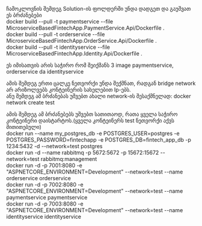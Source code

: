 
ჩამოკლოვნის შემდეგ Solution-ის ფოლდერში უნდა დადგეთ და გაუშვათ ეს ბრძანებები <br />
docker build --pull -t paymentservice --file MicroserviceBasedFintechApp.PaymentService.Api/Dockerfile . <br />
docker build --pull -t orderservice --file MicroserviceBasedFintechApp.OrderService.Api/Dockerfile . <br />
docker build --pull -t identityservice --file MicroserviceBasedFintechApp.Identity.Api/Dockerfile . <br />

ეს იმისათვის არის საჭირო რომ შეიქმანს 3 image paymentservice, orderservice da identityservice <br />

ამის შემდეგ ერთი ცალკე ნეთვორქი უნდა შექმნათ, რადგან bridge network არ არიზოლვებს კონტეინერის სახელებით Ip-ებს. <br />
ანუ შემდეგ ამ ბრძანებას უშვებთ ახალი network-ის შესაქმნელად: docker network create test <br />


ამის შემდეგ ამ ბრძანებებს უშვებთ სათითაოდ, რათა ყველა საჭირო კონტეინერი დაისტარტოს.(ყველა კონტეინერს test ნეთვორქი აქვს მითითებული) <br />
docker run --name my_postgres_db -e POSTGRES_USER=postgres -e POSTGRES_PASSWORD=fintechapp -e POSTGRES_DB=fintech_app_db -p 1234:5432 -d --network=test postgres <br />
docker run -d --name rabbitmq -p 5672:5672 -p 15672:15672 --network=test rabbitmq:management <br />
docker run -d -p 7001:8080 -e "ASPNETCORE_ENVIRONMENT=Development" --network=test --name orderservice orderservice <br />
docker run -d -p 7002:8080 -e "ASPNETCORE_ENVIRONMENT=Development" --network=test --name paymentservice paymentservice <br />
docker run -d -p 7003:8080 -e "ASPNETCORE_ENVIRONMENT=Development" --network=test --name identityservice identityservice <br />


